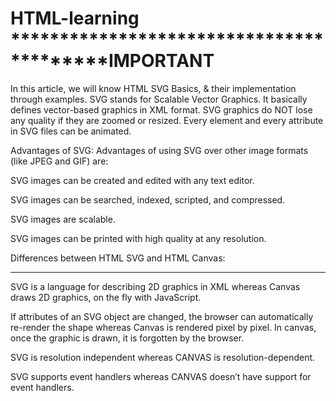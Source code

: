 # HTML-learning *****************************************IMPORTANT
In this article, we will know HTML SVG Basics, & their implementation through examples. SVG stands for Scalable Vector Graphics. It basically defines vector-based graphics in XML format. SVG graphics do NOT lose any quality if they are zoomed or resized. Every element and every attribute in SVG files can be animated.

Advantages of SVG: Advantages of using SVG over other image formats (like JPEG and GIF) are: 

SVG images can be created and edited with any text editor.

SVG images can be searched, indexed, scripted, and compressed.

SVG images are scalable.

SVG images can be printed with high quality at any resolution.


Differences between HTML SVG and HTML Canvas:
********************************************************************************
SVG is a language for describing 2D graphics in XML whereas Canvas draws 2D graphics, on the fly with JavaScript.

If attributes of an SVG object are changed, the browser can automatically re-render the shape whereas Canvas is rendered pixel by pixel. In canvas, once the graphic is drawn, it is forgotten by the browser.

SVG is resolution independent whereas CANVAS is resolution-dependent.

SVG supports event handlers whereas CANVAS doesn’t have support for event handlers.
